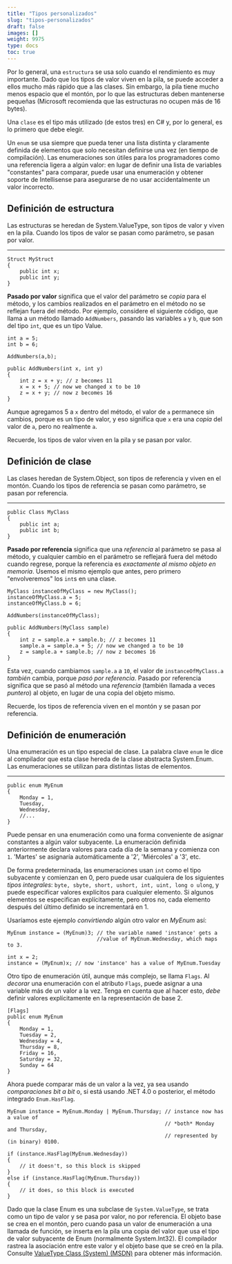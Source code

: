 ```yaml
---
title: "Tipos personalizados"
slug: "tipos-personalizados"
draft: false
images: []
weight: 9975
type: docs
toc: true
---
```


Por lo general, una `estructura` se usa solo cuando el rendimiento es muy importante. Dado que los tipos de valor viven en la pila, se puede acceder a ellos mucho más rápido que a las clases. Sin embargo, la pila tiene mucho menos espacio que el montón, por lo que las estructuras deben mantenerse pequeñas (Microsoft recomienda que las estructuras no ocupen más de 16 bytes).

Una `clase` es el tipo más utilizado (de estos tres) en C# y, por lo general, es lo primero que debe elegir.

Un `enum` se usa siempre que pueda tener una lista distinta y claramente definida de elementos que solo necesitan definirse una vez (en tiempo de compilación). Las enumeraciones son útiles para los programadores como una referencia ligera a algún valor: en lugar de definir una lista de variables "constantes" para comparar, puede usar una enumeración y obtener soporte de Intellisense para asegurarse de no usar accidentalmente un valor incorrecto.

## Definición de estructura
Las estructuras se heredan de System.ValueType, son tipos de valor y viven en la pila. Cuando los tipos de valor se pasan como parámetro, se pasan por valor.
-------------------------------------------------- -------------------------------------

    Struct MyStruct
    {
        public int x;
        public int y;
    }

**Pasado por valor** significa que el valor del parámetro se *copia* para el método, y los cambios realizados en el parámetro en el método no se reflejan fuera del método. Por ejemplo, considere el siguiente código, que llama a un método llamado `AddNumbers`, pasando las variables `a` y `b`, que son del tipo `int`, que es un tipo Value.

    int a = 5;
    int b = 6;
    
    AddNumbers(a,b);

    public AddNumbers(int x, int y)
    {
        int z = x + y; // z becomes 11
        x = x + 5; // now we changed x to be 10
        z = x + y; // now z becomes 16
    } 

Aunque agregamos 5 a `x` dentro del método, el valor de `a` permanece sin cambios, porque es un tipo de valor, y eso significa que `x` era una *copia* del valor de `a`, pero no realmente `a`.

Recuerde, los tipos de valor viven en la pila y se pasan por valor.

    

## Definición de clase
Las clases heredan de System.Object, son tipos de referencia y viven en el montón. Cuando los tipos de referencia se pasan como parámetro, se pasan por referencia.
-------------------------------------------------- -------------------------------------


    public Class MyClass
    {
        public int a;
        public int b;
    }

**Pasado por referencia** significa que una *referencia* al parámetro se pasa al método, y cualquier cambio en el parámetro se reflejará fuera del método cuando regrese, porque la referencia es *exactamente al mismo objeto en memoria*. Usemos el mismo ejemplo que antes, pero primero "envolveremos" los `int`s en una clase.

    MyClass instanceOfMyClass = new MyClass();
    instanceOfMyClass.a = 5;
    instanceOfMyClass.b = 6;
    
    AddNumbers(instanceOfMyClass);
    
    public AddNumbers(MyClass sample)
    {
        int z = sample.a + sample.b; // z becomes 11
        sample.a = sample.a + 5; // now we changed a to be 10
        z = sample.a + sample.b; // now z becomes 16
    } 

Esta vez, cuando cambiamos `sample.a` a `10`, el valor de `instanceOfMyClass.a` *también* cambia, porque *pasó por referencia*. Pasado por referencia significa que se pasó al método una *referencia* (también llamada a veces *puntero*) al objeto, en lugar de una copia del objeto mismo.

Recuerde, los tipos de referencia viven en el montón y se pasan por referencia.

## Definición de enumeración
Una enumeración es un tipo especial de clase. La palabra clave `enum` le dice al compilador que esta clase hereda de la clase abstracta System.Enum. Las enumeraciones se utilizan para distintas listas de elementos.
-------------------------------------------------- -------------------------------------

    
    public enum MyEnum
    {
        Monday = 1,
        Tuesday,
        Wednesday,
        //...
    }

Puede pensar en una enumeración como una forma conveniente de asignar constantes a algún valor subyacente. La enumeración definida anteriormente declara valores para cada día de la semana y comienza con `1`. 'Martes' se asignaría automáticamente a '2', 'Miércoles' a '3', etc.

De forma predeterminada, las enumeraciones usan `int` como el tipo subyacente y comienzan en 0, pero puede usar cualquiera de los siguientes *tipos integrales*: `byte, sbyte, short, ushort, int, uint, long o ulong`, y puede especificar valores explícitos para cualquier elemento. Si algunos elementos se especifican explícitamente, pero otros no, cada elemento después del último definido se incrementará en 1.

Usaríamos este ejemplo *convirtiendo* algún otro valor en *MyEnum* así:

    MyEnum instance = (MyEnum)3; // the variable named 'instance' gets a 
                                 //value of MyEnum.Wednesday, which maps to 3.

    int x = 2;
    instance = (MyEnum)x; // now 'instance' has a value of MyEnum.Tuesday

Otro tipo de enumeración útil, aunque más complejo, se llama `Flags`. Al *decorar* una enumeración con el atributo `Flags`, puede asignar a una variable más de un valor a la vez. Tenga en cuenta que al hacer esto, *debe* definir valores explícitamente en la representación de base 2.

    [Flags]
    public enum MyEnum
    {
        Monday = 1,
        Tuesday = 2,
        Wednesday = 4,
        Thursday = 8,
        Friday = 16,
        Saturday = 32, 
        Sunday = 64
    }

Ahora puede comparar más de un valor a la vez, ya sea usando *comparaciones bit a bit* o, si está usando .NET 4.0 o posterior, el método integrado `Enum.HasFlag`.

    MyEnum instance = MyEnum.Monday | MyEnum.Thursday; // instance now has a value of
                                                       // *both* Monday and Thursday,
                                                       // represented by (in binary) 0100. 

    if (instance.HasFlag(MyEnum.Wednesday))
    {
        // it doesn't, so this block is skipped
    }
    else if (instance.HasFlag(MyEnum.Thursday))
    {
        // it does, so this block is executed
    }



Dado que la clase Enum es una subclase de `System.ValueType`, se trata como un tipo de valor y se pasa por valor, no por referencia. El objeto base se crea en el montón, pero cuando pasa un valor de enumeración a una llamada de función, se inserta en la pila una copia del valor que usa el tipo de valor subyacente de Enum (normalmente System.Int32). El compilador rastrea la asociación entre este valor y el objeto base que se creó en la pila. Consulte [ValueType Class (System) (MSDN)][1] para obtener más información.


[1]: https://msdn.microsoft.com/en-us/library/system.valuetype(v=vs.110).aspx

